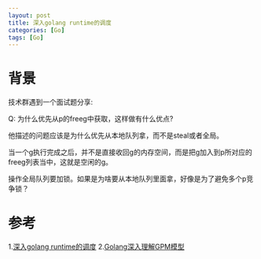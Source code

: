 ```yaml
---
layout: post
title: 深入golang runtime的调度
categories: [Go]
tags: [Go]
---
```


# 背景
技术群遇到一个面试题分享:

Q: 为什么优先从p的freeg中获取，这样做有什么优点?

他描述的问题应该是为什么优先从本地队列拿，而不是steal或者全局。

当一个g执行完成之后，并不是直接收回g的内存空间，而是把g加入到p所对应的freeg列表当中，这就是空闲的g。

操作全局队列要加锁。如果是为啥要从本地队列里面拿，好像是为了避免多个p竞争锁？

# 参考
1.[深入golang runtime的调度](https://zboya.github.io/post/go_scheduler/)
2.[Golang深入理解GPM模型](https://blog.csdn.net/dream_1996/article/details/118051217)